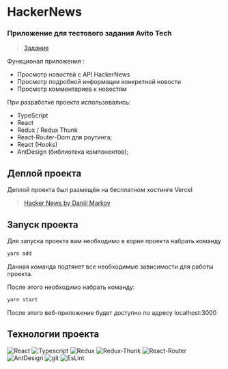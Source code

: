# HackerNews

### Приложение для тестового задания Avito Tech

> [Задание](https://github.com/avito-tech/internship_frontend_2022)

Функционал приложения :

-   Просмотр новостей с API HackerNews
-   Просмотр подробной информации конкретной новости
-   Просмотр комментариев к новостям

При разработке проекта использовались:

-   TypeScript
-   React
-   Redux / Redux Thunk
-   React-Router-Dom для роутинга;
-   React (Hooks)
-   AntDesign (библиотека компонентов);

## Деплой проекта

Деплой проекта был размещён на бесплатном хостинге Vercel

> [Hacker News by Daniil Markov](https://hacker-news-mauve.vercel.app/)

## Запуск проекта

Для запуска проекта вам необходимо в корне проекта набрать команду

```javascript
yarn add
```

Данная команда подтянет все необходимые зависимости для работы проекта.

После этого необходимо набрать команду:

```javascript
yarn start
```

После этого веб-приложение будет доступно по адресу localhost:3000

## Технологии проекта

<p>
  <img alt="React" src="https://img.shields.io/badge/-React-45b8d8?style=for-the-badge&logo=react&logoColor=white" />
  <img alt="Typescript" src="https://img.shields.io/badge/-Typescript-317ac5?style=for-the-badge&logo=typescript&logoColor=white" />
  <img alt="Redux" src="https://img.shields.io/badge/-Redux-430098?style=for-the-badge&logo=redux&logoColor=white" />
  <img alt="Redux-Thunk" src="https://img.shields.io/badge/-Redux_Thunk-white?style=for-the-badge&logo=Redux&logoColor=430098" />
  <img alt="React-Router" src="https://img.shields.io/badge/-React_Router-black?style=for-the-badge&logo=react-router&logoColor=orange" />
  <img alt="AntDesign" src="https://img.shields.io/badge/-AntDesign-18b4ec?style=for-the-badge&logo=antdesign&logoColor=white" />
  <img alt="git" src="https://img.shields.io/badge/-Git-F05032?style=for-the-badge&logo=git&logoColor=white" />
  <img alt="EsLint" src="https://img.shields.io/badge/-EsLint-blue?style=for-the-badge&logo=EsLint&logoColor=white" />
</p>
